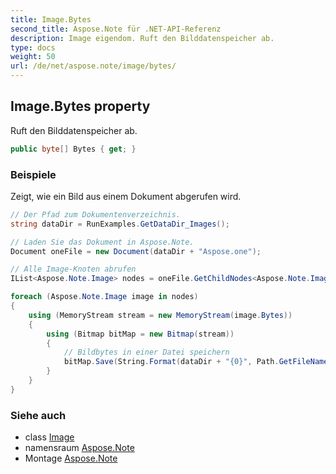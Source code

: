 ```yaml
---
title: Image.Bytes
second_title: Aspose.Note für .NET-API-Referenz
description: Image eigendom. Ruft den Bilddatenspeicher ab.
type: docs
weight: 50
url: /de/net/aspose.note/image/bytes/
---
```

## Image.Bytes property

Ruft den Bilddatenspeicher ab.

```csharp
public byte[] Bytes { get; }
```

### Beispiele

Zeigt, wie ein Bild aus einem Dokument abgerufen wird.

```csharp
// Der Pfad zum Dokumentenverzeichnis.
string dataDir = RunExamples.GetDataDir_Images();

// Laden Sie das Dokument in Aspose.Note.
Document oneFile = new Document(dataDir + "Aspose.one");

// Alle Image-Knoten abrufen
IList<Aspose.Note.Image> nodes = oneFile.GetChildNodes<Aspose.Note.Image>();

foreach (Aspose.Note.Image image in nodes)
{
    using (MemoryStream stream = new MemoryStream(image.Bytes))
    {
        using (Bitmap bitMap = new Bitmap(stream))
        {
            // Bildbytes in einer Datei speichern
            bitMap.Save(String.Format(dataDir + "{0}", Path.GetFileName(image.FileName)));
        }
    }
}
```

### Siehe auch

* class [Image](../)
* namensraum [Aspose.Note](../../image/)
* Montage [Aspose.Note](../../../)


